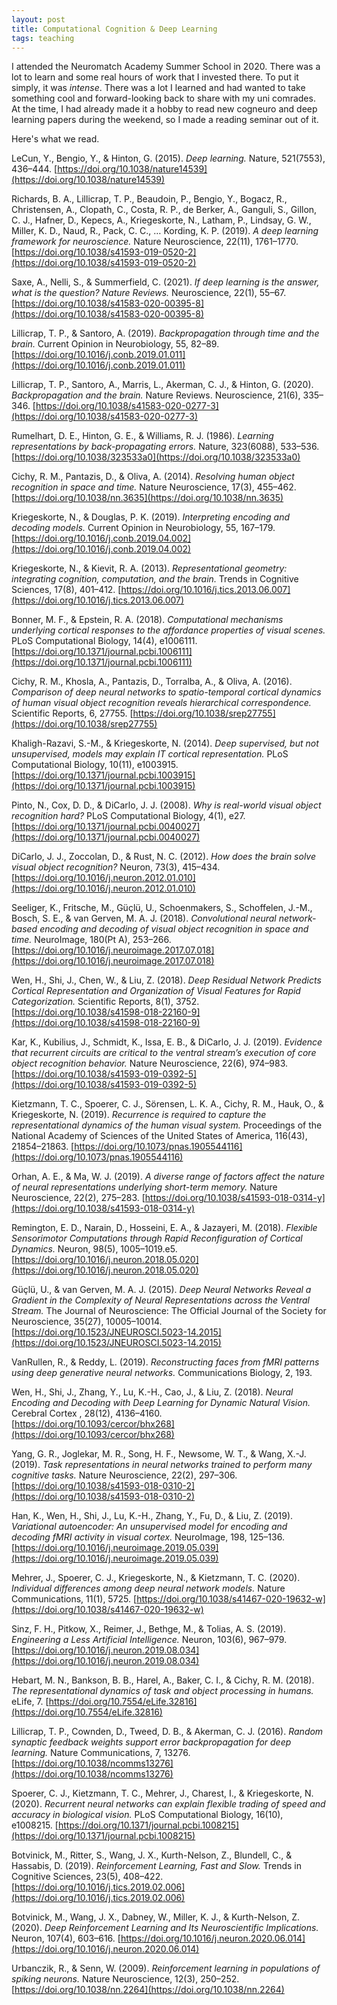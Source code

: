 ```yaml
---
layout: post
title: Computational Cognition & Deep Learning
tags: teaching
---
```


I attended the Neuromatch Academy Summer School in 2020. There was a lot to learn and some real hours of work that I invested there. To put it simply, it was _intense_. There was a lot I learned and had wanted to take something cool and forward-looking back to share with my uni comrades. At the time, I had already made it a hobby to read new cogneuro and deep learning papers during the weekend, so I made a reading seminar out of it.

Here's what we read.

LeCun, Y., Bengio, Y., & Hinton, G. (2015). _Deep learning._ Nature, 521(7553), 436–444. [https://doi.org/10.1038/nature14539](https://doi.org/10.1038/nature14539)

Richards, B. A., Lillicrap, T. P., Beaudoin, P., Bengio, Y., Bogacz, R., Christensen, A., Clopath, C., Costa, R. P., de Berker, A., Ganguli, S., Gillon, C. J., Hafner, D., Kepecs, A., Kriegeskorte, N., Latham, P., Lindsay, G. W., Miller, K. D., Naud, R., Pack, C. C., … Kording, K. P. (2019). _A deep learning framework for neuroscience._ Nature Neuroscience, 22(11), 1761–1770. [https://doi.org/10.1038/s41593-019-0520-2](https://doi.org/10.1038/s41593-019-0520-2)

Saxe, A., Nelli, S., & Summerfield, C. (2021). _If deep learning is the answer, what is the question? Nature Reviews._ Neuroscience, 22(1), 55–67. [https://doi.org/10.1038/s41583-020-00395-8](https://doi.org/10.1038/s41583-020-00395-8)

Lillicrap, T. P., & Santoro, A. (2019). _Backpropagation through time and the brain._ Current Opinion in Neurobiology, 55, 82–89. [https://doi.org/10.1016/j.conb.2019.01.011](https://doi.org/10.1016/j.conb.2019.01.011)

Lillicrap, T. P., Santoro, A., Marris, L., Akerman, C. J., & Hinton, G. (2020). _Backpropagation and the brain._ Nature Reviews. Neuroscience, 21(6), 335–346. [https://doi.org/10.1038/s41583-020-0277-3](https://doi.org/10.1038/s41583-020-0277-3)

Rumelhart, D. E., Hinton, G. E., & Williams, R. J. (1986). _Learning representations by back-propagating errors._ Nature, 323(6088), 533–536. [https://doi.org/10.1038/323533a0](https://doi.org/10.1038/323533a0)

Cichy, R. M., Pantazis, D., & Oliva, A. (2014). _Resolving human object recognition in space and time._ Nature Neuroscience, 17(3), 455–462. [https://doi.org/10.1038/nn.3635](https://doi.org/10.1038/nn.3635)

Kriegeskorte, N., & Douglas, P. K. (2019). _Interpreting encoding and decoding models._ Current Opinion in Neurobiology, 55, 167–179. [https://doi.org/10.1016/j.conb.2019.04.002](https://doi.org/10.1016/j.conb.2019.04.002)

Kriegeskorte, N., & Kievit, R. A. (2013). _Representational geometry: integrating cognition, computation, and the brain._ Trends in Cognitive Sciences, 17(8), 401–412. [https://doi.org/10.1016/j.tics.2013.06.007](https://doi.org/10.1016/j.tics.2013.06.007)

Bonner, M. F., & Epstein, R. A. (2018). _Computational mechanisms underlying cortical responses to the affordance properties of visual scenes._ PLoS Computational Biology, 14(4), e1006111. [https://doi.org/10.1371/journal.pcbi.1006111](https://doi.org/10.1371/journal.pcbi.1006111)

Cichy, R. M., Khosla, A., Pantazis, D., Torralba, A., & Oliva, A. (2016). _Comparison of deep neural networks to spatio-temporal cortical dynamics of human visual object recognition reveals hierarchical correspondence._ Scientific Reports, 6, 27755. [https://doi.org/10.1038/srep27755](https://doi.org/10.1038/srep27755)

Khaligh-Razavi, S.-M., & Kriegeskorte, N. (2014). _Deep supervised, but not unsupervised, models may explain IT cortical representation._ PLoS Computational Biology, 10(11), e1003915. [https://doi.org/10.1371/journal.pcbi.1003915](https://doi.org/10.1371/journal.pcbi.1003915)

Pinto, N., Cox, D. D., & DiCarlo, J. J. (2008). _Why is real-world visual object recognition hard?_ PLoS Computational Biology, 4(1), e27. [https://doi.org/10.1371/journal.pcbi.0040027](https://doi.org/10.1371/journal.pcbi.0040027)

DiCarlo, J. J., Zoccolan, D., & Rust, N. C. (2012). _How does the brain solve visual object recognition?_ Neuron, 73(3), 415–434. [https://doi.org/10.1016/j.neuron.2012.01.010](https://doi.org/10.1016/j.neuron.2012.01.010)

Seeliger, K., Fritsche, M., Güçlü, U., Schoenmakers, S., Schoffelen, J.-M., Bosch, S. E., & van Gerven, M. A. J. (2018). _Convolutional neural network-based encoding and decoding of visual object recognition in space and time._ NeuroImage, 180(Pt A), 253–266. [https://doi.org/10.1016/j.neuroimage.2017.07.018](https://doi.org/10.1016/j.neuroimage.2017.07.018)

Wen, H., Shi, J., Chen, W., & Liu, Z. (2018). _Deep Residual Network Predicts Cortical Representation and Organization of Visual Features for Rapid Categorization._ Scientific Reports, 8(1), 3752. [https://doi.org/10.1038/s41598-018-22160-9](https://doi.org/10.1038/s41598-018-22160-9)

Kar, K., Kubilius, J., Schmidt, K., Issa, E. B., & DiCarlo, J. J. (2019). _Evidence that recurrent circuits are critical to the ventral stream’s execution of core object recognition behavior._ Nature Neuroscience, 22(6), 974–983. [https://doi.org/10.1038/s41593-019-0392-5](https://doi.org/10.1038/s41593-019-0392-5)

Kietzmann, T. C., Spoerer, C. J., Sörensen, L. K. A., Cichy, R. M., Hauk, O., & Kriegeskorte, N. (2019). _Recurrence is required to capture the representational dynamics of the human visual system._ Proceedings of the National Academy of Sciences of the United States of America, 116(43), 21854–21863. [https://doi.org/10.1073/pnas.1905544116](https://doi.org/10.1073/pnas.1905544116)

Orhan, A. E., & Ma, W. J. (2019). _A diverse range of factors affect the nature of neural representations underlying short-term memory._ Nature Neuroscience, 22(2), 275–283. [https://doi.org/10.1038/s41593-018-0314-y](https://doi.org/10.1038/s41593-018-0314-y)

Remington, E. D., Narain, D., Hosseini, E. A., & Jazayeri, M. (2018). _Flexible Sensorimotor Computations through Rapid Reconfiguration of Cortical Dynamics._ Neuron, 98(5), 1005–1019.e5. [https://doi.org/10.1016/j.neuron.2018.05.020](https://doi.org/10.1016/j.neuron.2018.05.020)

Güçlü, U., & van Gerven, M. A. J. (2015). _Deep Neural Networks Reveal a Gradient in the Complexity of Neural Representations across the Ventral Stream._ The Journal of Neuroscience: The Official Journal of the Society for Neuroscience, 35(27), 10005–10014. [https://doi.org/10.1523/JNEUROSCI.5023-14.2015](https://doi.org/10.1523/JNEUROSCI.5023-14.2015)

VanRullen, R., & Reddy, L. (2019). _Reconstructing faces from fMRI patterns using deep generative neural networks._ Communications Biology, 2, 193. [](https://doi.org/10.1038/s42003-019-0438-y)

Wen, H., Shi, J., Zhang, Y., Lu, K.-H., Cao, J., & Liu, Z. (2018). _Neural Encoding and Decoding with Deep Learning for Dynamic Natural Vision._ Cerebral Cortex , 28(12), 4136–4160. [https://doi.org/10.1093/cercor/bhx268](https://doi.org/10.1093/cercor/bhx268)

Yang, G. R., Joglekar, M. R., Song, H. F., Newsome, W. T., & Wang, X.-J. (2019). _Task representations in neural networks trained to perform many cognitive tasks._ Nature Neuroscience, 22(2), 297–306. [https://doi.org/10.1038/s41593-018-0310-2](https://doi.org/10.1038/s41593-018-0310-2)

Han, K., Wen, H., Shi, J., Lu, K.-H., Zhang, Y., Fu, D., & Liu, Z. (2019). _Variational autoencoder: An unsupervised model for encoding and decoding fMRI activity in visual cortex._ NeuroImage, 198, 125–136. [https://doi.org/10.1016/j.neuroimage.2019.05.039](https://doi.org/10.1016/j.neuroimage.2019.05.039)

Mehrer, J., Spoerer, C. J., Kriegeskorte, N., & Kietzmann, T. C. (2020). _Individual differences among deep neural network models._ Nature Communications, 11(1), 5725. [https://doi.org/10.1038/s41467-020-19632-w](https://doi.org/10.1038/s41467-020-19632-w)

Sinz, F. H., Pitkow, X., Reimer, J., Bethge, M., & Tolias, A. S. (2019). _Engineering a Less Artificial Intelligence._ Neuron, 103(6), 967–979. [https://doi.org/10.1016/j.neuron.2019.08.034](https://doi.org/10.1016/j.neuron.2019.08.034)

Hebart, M. N., Bankson, B. B., Harel, A., Baker, C. I., & Cichy, R. M. (2018). _The representational dynamics of task and object processing in humans._ eLife, 7. [https://doi.org/10.7554/eLife.32816](https://doi.org/10.7554/eLife.32816)

Lillicrap, T. P., Cownden, D., Tweed, D. B., & Akerman, C. J. (2016). _Random synaptic feedback weights support error backpropagation for deep learning._ Nature Communications, 7, 13276. [https://doi.org/10.1038/ncomms13276](https://doi.org/10.1038/ncomms13276)

Spoerer, C. J., Kietzmann, T. C., Mehrer, J., Charest, I., & Kriegeskorte, N. (2020). _Recurrent neural networks can explain flexible trading of speed and accuracy in biological vision._ PLoS Computational Biology, 16(10), e1008215. [https://doi.org/10.1371/journal.pcbi.1008215](https://doi.org/10.1371/journal.pcbi.1008215)

Botvinick, M., Ritter, S., Wang, J. X., Kurth-Nelson, Z., Blundell, C., & Hassabis, D. (2019). _Reinforcement Learning, Fast and Slow._ Trends in Cognitive Sciences, 23(5), 408–422. [https://doi.org/10.1016/j.tics.2019.02.006](https://doi.org/10.1016/j.tics.2019.02.006)

Botvinick, M., Wang, J. X., Dabney, W., Miller, K. J., & Kurth-Nelson, Z. (2020). _Deep Reinforcement Learning and Its Neuroscientific Implications._ Neuron, 107(4), 603–616. [https://doi.org/10.1016/j.neuron.2020.06.014](https://doi.org/10.1016/j.neuron.2020.06.014)

Urbanczik, R., & Senn, W. (2009). _Reinforcement learning in populations of spiking neurons._ Nature Neuroscience, 12(3), 250–252. [https://doi.org/10.1038/nn.2264](https://doi.org/10.1038/nn.2264)
